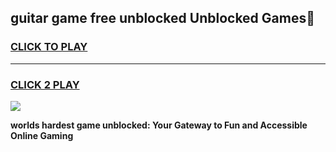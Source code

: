 
## guitar game free unblocked Unblocked Games👋
<h3>
<a href="https://premium.freeplayer.one?title=guitar_game_free_unblocked&ref=16F">CLICK TO PLAY</a></h3>
<hr>

<h3>
<a href="https://premium.freeplayer.one?title=guitar_game_free_unblocked&ref=16F">CLICK 2 PLAY</a>
  
</h3>

<a href="https://premium.freeplayer.one?title=guitar_game_free_unblocked&ref=16F/"><img src="https://clearcache.store/games.png"></a>


**worlds hardest game unblocked: Your Gateway to Fun and Accessible Online Gaming**
